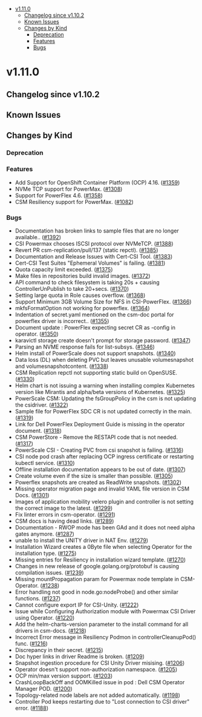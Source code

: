 <!--toc-->
- [v1.11.0](#v1110)
  - [Changelog since v1.10.2](#changelog-since-v1102)
  - [Known Issues](#known-issues)
  - [Changes by Kind](#changes-by-kind)
    - [Deprecation](#deprecation)
    - [Features](#features)
    - [Bugs](#bugs)
 

# v1.11.0 

## Changelog since v1.10.2 

## Known Issues 

## Changes by Kind 

### Deprecation 

### Features 

- Add Support for OpenShift Container Platform (OCP) 4.16. ([#1359](https://github.com/dell/csm/issues/1359))
- NVMe TCP support for PowerMax. ([#1308](https://github.com/dell/csm/issues/1308))
- Support for PowerFlex 4.6. ([#1358](https://github.com/dell/csm/issues/1358))
- CSM Resiliency support for PowerMax. ([#1082](https://github.com/dell/csm/issues/1082))

### Bugs 

- Documentation has broken links to sample files that are no longer available.. ([#1392](https://github.com/dell/csm/issues/1392))
- CSI Powermax chooses ISCSI protocol over NVMeTCP. ([#1388](https://github.com/dell/csm/issues/1388))
- Revert PR csm-replication/pull/137 (static repctl). ([#1385](https://github.com/dell/csm/issues/1385))
- Documentation and Release Issues with Cert-CSI Tool. ([#1383](https://github.com/dell/csm/issues/1383))
- Cert-CSI Test Suites "Ephemeral Volumes" is failing. ([#1381](https://github.com/dell/csm/issues/1381))
- Quota capacity limit exceeded. ([#1375](https://github.com/dell/csm/issues/1375))
- Make files in repositories build invalid images. ([#1372](https://github.com/dell/csm/issues/1372))
- API command to check filesystem is taking 20s + causing ControllerUnPublish to take 20+secs. ([#1370](https://github.com/dell/csm/issues/1370))
- Setting large quota in Role causes overflow. ([#1368](https://github.com/dell/csm/issues/1368))
- Support Minimum 3GB Volume Size for NFS in CSI-PowerFlex. ([#1366](https://github.com/dell/csm/issues/1366))
- mkfsFormatOption not working for powerflex. ([#1364](https://github.com/dell/csm/issues/1364))
- Indentation of secret.yaml mentioned on the csm-doc portal for powerflex driver is incorrect.. ([#1355](https://github.com/dell/csm/issues/1355))
- Document update : PowerFlex expecting secret CR as <csm-cr-name>-config in operator. ([#1350](https://github.com/dell/csm/issues/1350))
- karavictl storage create doesn't prompt for storage password. ([#1347](https://github.com/dell/csm/issues/1347))
- Parsing an NVME response fails for list-subsys. ([#1346](https://github.com/dell/csm/issues/1346))
- Helm install of PowerScale does not support snapshots. ([#1340](https://github.com/dell/csm/issues/1340))
- Data loss (DL) when deleting PVC but leaves unusable volumesnapshot and volumesnapshotcontent. ([#1338](https://github.com/dell/csm/issues/1338))
- CSM Replication repctl not supporting static build on OpenSUSE. ([#1330](https://github.com/dell/csm/issues/1330))
- Helm chart is not issuing a warning when installing complex Kubernetes version like Mirantis and alpha/beta versions of Kubernetes. ([#1325](https://github.com/dell/csm/issues/1325))
- PowerScale CSM:  Updating the fsGroupPolicy in the csm is not updating the csidriver. ([#1322](https://github.com/dell/csm/issues/1322))
- Sample file for PowerFlex SDC CR is not updated correctly in the main. ([#1319](https://github.com/dell/csm/issues/1319))
- Link for Dell PowerFlex Deployment Guide is missing in the operator document. ([#1318](https://github.com/dell/csm/issues/1318))
- CSM PowerStore - Remove the RESTAPI code that is not needed. ([#1317](https://github.com/dell/csm/issues/1317))
- PowerScale CSI - Creating PVC from csi snapshot is failing. ([#1316](https://github.com/dell/csm/issues/1316))
- CSI node pod crash after replacing OCP ingress certificate or restarting kubectl service. ([#1310](https://github.com/dell/csm/issues/1310))
- Offline installation documentation appears to be out of date. ([#1307](https://github.com/dell/csm/issues/1307))
- Create volume even if the size is smaller than possible. ([#1305](https://github.com/dell/csm/issues/1305))
- Powerflex snapshots are created as ReadWrite snapshots. ([#1302](https://github.com/dell/csm/issues/1302))
- Missing operator migration page and invalid YAML file version in CSM Docs. ([#1301](https://github.com/dell/csm/issues/1301))
- Images of application mobility velero plugin and controller is not setting the correct image to the latest. ([#1299](https://github.com/dell/csm/issues/1299))
- Fix linter errors in csm-operator. ([#1291](https://github.com/dell/csm/issues/1291))
- CSM docs is having dead links. ([#1289](https://github.com/dell/csm/issues/1289))
- Documentation - RWOP mode has been GAd and it does not need alpha gates anymore. ([#1287](https://github.com/dell/csm/issues/1287))
- unable to install the UNITY driver in NAT Env. ([#1279](https://github.com/dell/csm/issues/1279))
- Installation Wizard creates a 0Byte file when selecting Operator for the installation type. ([#1275](https://github.com/dell/csm/issues/1275))
- Missing entries for Resiliency in installation wizard template. ([#1270](https://github.com/dell/csm/issues/1270))
- Changes in new release of google.golang.org/protobuf is causing compilation issues. ([#1239](https://github.com/dell/csm/issues/1239))
- Missing mountPropagation param for Powermax node template in CSM-Operator. ([#1238](https://github.com/dell/csm/issues/1238))
- Error handling not good in node.go:nodeProbe() and other similar functions. ([#1237](https://github.com/dell/csm/issues/1237))
- Cannot configure export IP for CSI-Unity. ([#1222](https://github.com/dell/csm/issues/1222))
- Issue while Configuring Authorization module with Powermax CSI Driver using Operator. ([#1220](https://github.com/dell/csm/issues/1220))
- Add the helm-charts-version parameter to the install command for all drivers in csm-docs. ([#1218](https://github.com/dell/csm/issues/1218))
- Incorrect Error message in Resiliency Podmon in controllerCleanupPod() func. ([#1216](https://github.com/dell/csm/issues/1216))
- Discrepancy in their secret. ([#1215](https://github.com/dell/csm/issues/1215))
- Doc hyper links in driver Readme is broken. ([#1209](https://github.com/dell/csm/issues/1209))
- Snapshot ingestion procedure for CSI Unity Driver misising. ([#1206](https://github.com/dell/csm/issues/1206))
- Operator doesn't support non-authorization namespace. ([#1205](https://github.com/dell/csm/issues/1205))
- OCP min/max version support. ([#1203](https://github.com/dell/csm/issues/1203))
- CrashLoopBackOff and OOMKilled issue in pod : Dell CSM Operator Manager POD. ([#1200](https://github.com/dell/csm/issues/1200))
- Topology-related node labels are not added automatically. ([#1198](https://github.com/dell/csm/issues/1198))
- Controller Pod keeps restarting due to "Lost connection to CSI driver" error. ([#1188](https://github.com/dell/csm/issues/1188))
